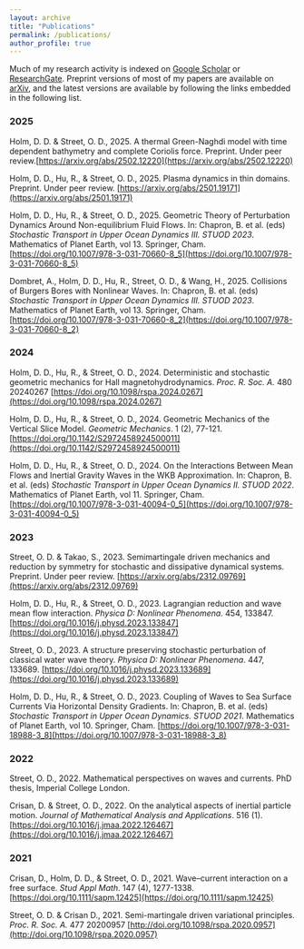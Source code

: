 ```yaml
---
layout: archive
title: "Publications"
permalink: /publications/
author_profile: true
---
```


Much of my research activity is indexed on [Google Scholar](https://scholar.google.com/citations?user=kUSX6JcAAAAJ&hl=en) or [ResearchGate](https://www.researchgate.net/profile/Oliver-Street-3). Preprint versions of most of my papers are available on [arXiv](http://arxiv.org/a/street_o_1), and the latest versions are available by following the links embedded in the following list.

### 2025

Holm, D. D. & Street, O. D., 2025. A thermal Green-Naghdi model with time dependent bathymetry and complete Coriolis force. Preprint. Under peer review.[https://arxiv.org/abs/2502.12220](https://arxiv.org/abs/2502.12220)

Holm, D. D., Hu, R., & Street, O. D., 2025. Plasma dynamics in thin domains. Preprint. Under peer review. [https://arxiv.org/abs/2501.19171](https://arxiv.org/abs/2501.19171)

Holm, D. D., Hu, R., & Street, O. D., 2025. Geometric Theory of Perturbation Dynamics Around Non-equilibrium Fluid Flows. In: Chapron, B. et al. (eds) *Stochastic Transport in Upper Ocean Dynamics III. STUOD 2023*. Mathematics of Planet Earth, vol 13. Springer, Cham. [https://doi.org/10.1007/978-3-031-70660-8_5](https://doi.org/10.1007/978-3-031-70660-8_5)

Dombret, A., Holm, D. D., Hu, R., Street, O. D., & Wang, H., 2025. Collisions of Burgers Bores with Nonlinear Waves. In: Chapron, B. et al. (eds) *Stochastic Transport in Upper Ocean Dynamics III. STUOD 2023*. Mathematics of Planet Earth, vol 13. Springer, Cham. [https://doi.org/10.1007/978-3-031-70660-8_2](https://doi.org/10.1007/978-3-031-70660-8_2)

### 2024

Holm, D. D., Hu, R., & Street, O. D., 2024. Deterministic and stochastic geometric mechanics for Hall magnetohydrodynamics. *Proc. R. Soc. A.* 480 20240267 [https://doi.org/10.1098/rspa.2024.0267](https://doi.org/10.1098/rspa.2024.0267)

Holm, D. D., Hu, R., & Street, O. D., 2024. Geometric Mechanics of the Vertical Slice Model. *Geometric Mechanics*. 1 (2), 77-121. [https://doi.org/10.1142/S2972458924500011](https://doi.org/10.1142/S2972458924500011)

Holm, D. D., Hu, R., & Street, O. D., 2024. On the Interactions Between Mean Flows and Inertial Gravity Waves in the WKB Approximation. In: Chapron, B. et al. (eds) *Stochastic Transport in Upper Ocean Dynamics II. STUOD 2022*. Mathematics of Planet Earth, vol 11. Springer, Cham. [https://doi.org/10.1007/978-3-031-40094-0_5](https://doi.org/10.1007/978-3-031-40094-0_5)

### 2023

Street, O. D. & Takao, S., 2023. Semimartingale driven mechanics and reduction by symmetry for stochastic and dissipative dynamical systems. Preprint. Under peer review. [https://arxiv.org/abs/2312.09769](https://arxiv.org/abs/2312.09769)

Holm, D. D., Hu, R., & Street, O. D., 2023. Lagrangian reduction and wave mean flow interaction. *Physica D: Nonlinear Phenomena*. 454, 133847. [https://doi.org/10.1016/j.physd.2023.133847](https://doi.org/10.1016/j.physd.2023.133847)

Street, O. D., 2023. A structure preserving stochastic perturbation of classical water wave theory. *Physica D: Nonlinear Phenomena*. 447, 133689. [https://doi.org/10.1016/j.physd.2023.133689](https://doi.org/10.1016/j.physd.2023.133689)

Holm, D. D., Hu, R., & Street, O. D., 2023. Coupling of Waves to Sea Surface Currents Via Horizontal Density Gradients. In: Chapron, B. et al. (eds) *Stochastic Transport in Upper Ocean Dynamics. STUOD 2021*. Mathematics of Planet Earth, vol 10. Springer, Cham. [https://doi.org/10.1007/978-3-031-18988-3_8](https://doi.org/10.1007/978-3-031-18988-3_8)

### 2022

Street, O. D., 2022. Mathematical perspectives on waves and currents. PhD thesis, Imperial College London.

Crisan, D. & Street, O. D., 2022. On the analytical aspects of inertial particle motion. *Journal of Mathematical Analysis and Applications*. 516 (1). [https://doi.org/10.1016/j.jmaa.2022.126467](https://doi.org/10.1016/j.jmaa.2022.126467)

### 2021

Crisan, D., Holm, D. D., & Street, O. D., 2021. Wave–current interaction on a free surface. *Stud Appl Math*. 147 (4), 1277-1338. [https://doi.org/10.1111/sapm.12425](https://doi.org/10.1111/sapm.12425)

Street, O. D. & Crisan D., 2021. Semi-martingale driven variational principles. *Proc. R. Soc. A.* 477 20200957 [http://doi.org/10.1098/rspa.2020.0957](http://doi.org/10.1098/rspa.2020.0957)
